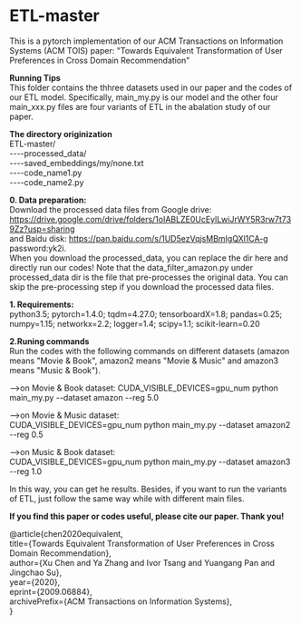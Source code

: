 # ETL-master
This is a pytorch implementation of our ACM Transactions on Information Systems (ACM TOIS) paper: "Towards Equivalent Transformation of User Preferences in Cross Domain Recommendation"   

**Running Tips**  
This folder contains the thhree datasets used in our paper and the codes of our ETL model. Specifically, main_my.py is our model and the other four main_xxx.py files are four variants of ETL in the abalation study of our paper.  

**The directory originization**  
ETL-master/  
----processed_data/  
----saved_embeddings/my/none.txt  
----code_name1.py  
----code_name2.py 

**0. Data preparation:**  
Download the processed data files from Google drive: https://drive.google.com/drive/folders/1oIABLZE0UcEylLwiJrWY5R3rw7t739Zz?usp=sharing   
and Baidu disk: https://pan.baidu.com/s/1UD5ezVqjsMBmIgQXl1CA-g  password:yk2i.  
When you download the processed_data, you can replace the dir here and directly run our codes! Note that the data_filter_amazon.py under processed_data dir is the file that pre-processes the original data. You can skip the pre-processing step if you download the processed data files.

**1. Requirements:**  
python3.5; pytorch=1.4.0; tqdm=4.27.0; tensorboardX=1.8; pandas=0.25; numpy=1.15; networkx=2.2; logger=1.4; scipy=1.1; scikit-learn=0.20   

**2.Runing commands**  
Run the codes with the following commands on different datasets (amazon means "Movie & Book", amazon2 means "Movie & Music" and amazon3 means "Music & Book").  

-->on Movie & Book dataset: 
CUDA_VISIBLE_DEVICES=gpu_num python main_my.py --dataset amazon --reg 5.0  

-->on Movie & Music dataset:  
CUDA_VISIBLE_DEVICES=gpu_num python main_my.py --dataset amazon2 --reg 0.5  

-->on Music & Book dataset:  
CUDA_VISIBLE_DEVICES=gpu_num python main_my.py --dataset amazon3 --reg 1.0  

In this way, you can get he results. Besides, if you want to run the variants of ETL, just follow the same way while with different main files.  

**If you find this paper or codes useful, please cite our paper. Thank you!**


@article{chen2020equivalent,  
      title={Towards Equivalent Transformation of User Preferences in Cross Domain Recommendation},   
      author={Xu Chen and Ya Zhang and Ivor Tsang and Yuangang Pan and Jingchao Su},  
      year={2020},  
      eprint={2009.06884},  
      archivePrefix={ACM Transactions on Information Systems},  
}  

